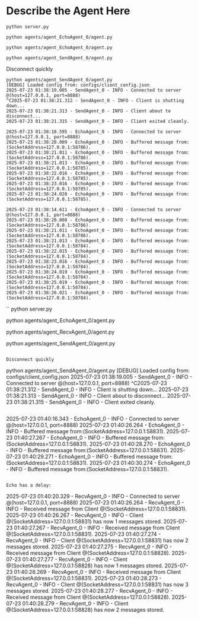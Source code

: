 # Describe the Agent Here

```
python server.py

python agents/agent_EchoAgent_0/agent.py

python agents/agent_EchoAgent_0/agent.py

python agents/agent_SendAgent_0/agent.py

```

Disconnect quickly
```
python agents/agent_SendAgent_0/agent.py
[DEBUG] Loaded config from: configs/client_config.json
2025-07-23 01:38:19.005 - SendAgent_0 - INFO - Connected to server @(host=127.0.0.1, port=8888)
^C2025-07-23 01:38:21.312 - SendAgent_0 - INFO - Client is shutting down...
2025-07-23 01:38:21.313 - SendAgent_0 - INFO - Client about to disconnect...
2025-07-23 01:38:21.315 - SendAgent_0 - INFO - Client exited cleanly.
```

```
2025-07-23 01:38:10.595 - EchoAgent_0 - INFO - Connected to server @(host=127.0.0.1, port=8888)
2025-07-23 01:38:20.009 - EchoAgent_0 - INFO - Buffered message from:(SocketAddress=127.0.0.1:58786).
2025-07-23 01:38:21.011 - EchoAgent_0 - INFO - Buffered message from:(SocketAddress=127.0.0.1:58786).
2025-07-23 01:38:21.013 - EchoAgent_0 - INFO - Buffered message from:(SocketAddress=127.0.0.1:58785).
2025-07-23 01:38:22.016 - EchoAgent_0 - INFO - Buffered message from:(SocketAddress=127.0.0.1:58785).
2025-07-23 01:38:23.016 - EchoAgent_0 - INFO - Buffered message from:(SocketAddress=127.0.0.1:58785).
2025-07-23 01:38:24.020 - EchoAgent_0 - INFO - Buffered message from:(SocketAddress=127.0.0.1:58785).
```

```
2025-07-23 01:38:14.611 - EchoAgent_0 - INFO - Connected to server @(host=127.0.0.1, port=8888)
2025-07-23 01:38:20.008 - EchoAgent_0 - INFO - Buffered message from:(SocketAddress=127.0.0.1:58786).
2025-07-23 01:38:21.011 - EchoAgent_0 - INFO - Buffered message from:(SocketAddress=127.0.0.1:58786).
2025-07-23 01:38:21.013 - EchoAgent_0 - INFO - Buffered message from:(SocketAddress=127.0.0.1:58784).
2025-07-23 01:38:22.015 - EchoAgent_0 - INFO - Buffered message from:(SocketAddress=127.0.0.1:58784).
2025-07-23 01:38:23.016 - EchoAgent_0 - INFO - Buffered message from:(SocketAddress=127.0.0.1:58784).
2025-07-23 01:38:24.019 - EchoAgent_0 - INFO - Buffered message from:(SocketAddress=127.0.0.1:58784).
2025-07-23 01:38:25.019 - EchoAgent_0 - INFO - Buffered message from:(SocketAddress=127.0.0.1:58784).
2025-07-23 01:38:26.021 - EchoAgent_0 - INFO - Buffered message from:(SocketAddress=127.0.0.1:58784).
```



``
python server.py

python agents/agent_EchoAgent_0/agent.py

python agents/agent_RecvAgent_0/agent.py

python agents/agent_SendAgent_0/agent.py

```

Disconnect quickly
```
python agents/agent_SendAgent_0/agent.py
[DEBUG] Loaded config from: configs/client_config.json
2025-07-23 01:38:19.005 - SendAgent_0 - INFO - Connected to server @(host=127.0.0.1, port=8888)
^C2025-07-23 01:38:21.312 - SendAgent_0 - INFO - Client is shutting down...
2025-07-23 01:38:21.313 - SendAgent_0 - INFO - Client about to disconnect...
2025-07-23 01:38:21.315 - SendAgent_0 - INFO - Client exited cleanly.
```

```
2025-07-23 01:40:16.343 - EchoAgent_0 - INFO - Connected to server @(host=127.0.0.1, port=8888)
2025-07-23 01:40:26.264 - EchoAgent_0 - INFO - Buffered message from:(SocketAddress=127.0.0.1:58831).
2025-07-23 01:40:27.267 - EchoAgent_0 - INFO - Buffered message from:(SocketAddress=127.0.0.1:58831).
2025-07-23 01:40:28.270 - EchoAgent_0 - INFO - Buffered message from:(SocketAddress=127.0.0.1:58831).
2025-07-23 01:40:29.271 - EchoAgent_0 - INFO - Buffered message from:(SocketAddress=127.0.0.1:58831).
2025-07-23 01:40:30.274 - EchoAgent_0 - INFO - Buffered message from:(SocketAddress=127.0.0.1:58831).
```

Echo has a delay:

```
2025-07-23 01:40:20.329 - RecvAgent_0 - INFO - Connected to server @(host=127.0.0.1, port=8888)
2025-07-23 01:40:26.264 - RecvAgent_0 - INFO - Received message from Client @(SocketAddress=127.0.0.1:58831).
2025-07-23 01:40:26.267 - RecvAgent_0 - INFO - Client @(SocketAddress=127.0.0.1:58831) has now 1 messages stored.
2025-07-23 01:40:27.267 - RecvAgent_0 - INFO - Received message from Client @(SocketAddress=127.0.0.1:58831).
2025-07-23 01:40:27.274 - RecvAgent_0 - INFO - Client @(SocketAddress=127.0.0.1:58831) has now 2 messages stored.
2025-07-23 01:40:27.275 - RecvAgent_0 - INFO - Received message from Client @(SocketAddress=127.0.0.1:58828).
2025-07-23 01:40:27.277 - RecvAgent_0 - INFO - Client @(SocketAddress=127.0.0.1:58828) has now 1 messages stored.
2025-07-23 01:40:28.269 - RecvAgent_0 - INFO - Received message from Client @(SocketAddress=127.0.0.1:58831).
2025-07-23 01:40:28.273 - RecvAgent_0 - INFO - Client @(SocketAddress=127.0.0.1:58831) has now 3 messages stored.
2025-07-23 01:40:28.277 - RecvAgent_0 - INFO - Received message from Client @(SocketAddress=127.0.0.1:58828).
2025-07-23 01:40:28.279 - RecvAgent_0 - INFO - Client @(SocketAddress=127.0.0.1:58828) has now 2 messages stored.
```